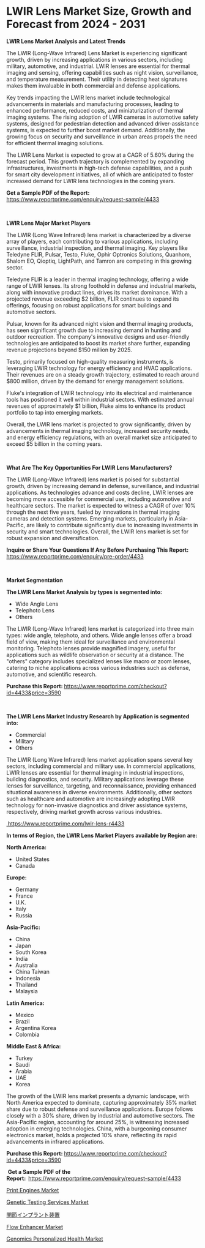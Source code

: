 <p><h1>LWIR Lens Market Size, Growth and Forecast from 2024 - 2031</h1></p><p><strong>LWIR Lens Market Analysis and Latest Trends</strong></p>
<p><p>The LWIR (Long-Wave Infrared) Lens Market is experiencing significant growth, driven by increasing applications in various sectors, including military, automotive, and industrial. LWIR lenses are essential for thermal imaging and sensing, offering capabilities such as night vision, surveillance, and temperature measurement. Their utility in detecting heat signatures makes them invaluable in both commercial and defense applications.</p><p>Key trends impacting the LWIR lens market include technological advancements in materials and manufacturing processes, leading to enhanced performance, reduced costs, and miniaturization of thermal imaging systems. The rising adoption of LWIR cameras in automotive safety systems, designed for pedestrian detection and advanced driver-assistance systems, is expected to further boost market demand. Additionally, the growing focus on security and surveillance in urban areas propels the need for efficient thermal imaging solutions.</p><p>The LWIR Lens Market is expected to grow at a CAGR of 5.60% during the forecast period. This growth trajectory is complemented by expanding infrastructures, investments in high-tech defense capabilities, and a push for smart city development initiatives, all of which are anticipated to foster increased demand for LWIR lens technologies in the coming years.</p></p>
<p><strong>Get a Sample PDF of the Report:&nbsp;</strong> <a href="https://www.reportprime.com/enquiry/request-sample/4433">https://www.reportprime.com/enquiry/request-sample/4433</a></p>
<p>&nbsp;</p>
<p><strong>LWIR Lens Major Market Players</strong></p>
<p><p>The LWIR (Long Wave Infrared) lens market is characterized by a diverse array of players, each contributing to various applications, including surveillance, industrial inspection, and thermal imaging. Key players like Teledyne FLIR, Pulsar, Testo, Fluke, Ophir Optronics Solutions, Quanhom, Shalom EO, Qioptiq, LightPath, and Tamron are competing in this growing sector.</p><p>Teledyne FLIR is a leader in thermal imaging technology, offering a wide range of LWIR lenses. Its strong foothold in defense and industrial markets, along with innovative product lines, drives its market dominance. With a projected revenue exceeding $2 billion, FLIR continues to expand its offerings, focusing on robust applications for smart buildings and automotive sectors.</p><p>Pulsar, known for its advanced night vision and thermal imaging products, has seen significant growth due to increasing demand in hunting and outdoor recreation. The company's innovative designs and user-friendly technologies are anticipated to boost its market share further, expanding revenue projections beyond $150 million by 2025.</p><p>Testo, primarily focused on high-quality measuring instruments, is leveraging LWIR technology for energy efficiency and HVAC applications. Their revenues are on a steady growth trajectory, estimated to reach around $800 million, driven by the demand for energy management solutions.</p><p>Fluke's integration of LWIR technology into its electrical and maintenance tools has positioned it well within industrial sectors. With estimated annual revenues of approximately $1 billion, Fluke aims to enhance its product portfolio to tap into emerging markets.</p><p>Overall, the LWIR lens market is projected to grow significantly, driven by advancements in thermal imaging technology, increased security needs, and energy efficiency regulations, with an overall market size anticipated to exceed $5 billion in the coming years.</p></p>
<p>&nbsp;</p>
<p><strong>What Are The Key Opportunities For LWIR Lens Manufacturers?</strong></p>
<p><p>The LWIR (Long-Wave Infrared) lens market is poised for substantial growth, driven by increasing demand in defense, surveillance, and industrial applications. As technologies advance and costs decline, LWIR lenses are becoming more accessible for commercial use, including automotive and healthcare sectors. The market is expected to witness a CAGR of over 10% through the next five years, fueled by innovations in thermal imaging cameras and detection systems. Emerging markets, particularly in Asia-Pacific, are likely to contribute significantly due to increasing investments in security and smart technologies. Overall, the LWIR lens market is set for robust expansion and diversification.</p></p>
<p><strong>Inquire or Share Your Questions If Any Before Purchasing This Report:</strong> <a href="https://www.reportprime.com/enquiry/pre-order/4433">https://www.reportprime.com/enquiry/pre-order/4433</a></p>
<p>&nbsp;</p>
<p><strong>Market Segmentation</strong></p>
<p><strong>The LWIR Lens Market Analysis by types is segmented into:</strong></p>
<p><ul><li>Wide Angle Lens</li><li>Telephoto Lens</li><li>Others</li></ul></p>
<p><p>The LWIR (Long-Wave Infrared) lens market is categorized into three main types: wide angle, telephoto, and others. Wide angle lenses offer a broad field of view, making them ideal for surveillance and environmental monitoring. Telephoto lenses provide magnified imagery, useful for applications such as wildlife observation or security at a distance. The "others" category includes specialized lenses like macro or zoom lenses, catering to niche applications across various industries such as defense, automotive, and scientific research.</p></p>
<p><strong>Purchase this Report:&nbsp;</strong><a href="https://www.reportprime.com/checkout?id=4433&price=3590">https://www.reportprime.com/checkout?id=4433&price=3590</a></p>
<p>&nbsp;</p>
<p><strong>The LWIR Lens Market Industry Research by Application is segmented into:</strong></p>
<p><ul><li>Commercial</li><li>Military</li><li>Others</li></ul></p>
<p><p>The LWIR (Long Wave Infrared) lens market application spans several key sectors, including commercial and military use. In commercial applications, LWIR lenses are essential for thermal imaging in industrial inspections, building diagnostics, and security. Military applications leverage these lenses for surveillance, targeting, and reconnaissance, providing enhanced situational awareness in diverse environments. Additionally, other sectors such as healthcare and automotive are increasingly adopting LWIR technology for non-invasive diagnostics and driver assistance systems, respectively, driving market growth across various industries.</p></p>
<p><a href="https://www.reportprime.com/lwir-lens-r4433">&nbsp;https://www.reportprime.com/lwir-lens-r4433</a></p>
<p><strong>In terms of Region, the LWIR Lens Market Players available by Region are:</strong></p>
<p>
    <p> <strong> North America: </strong>
        <ul>
            <li>United States</li>
            <li>Canada</li>
        </ul>
        </p> 
    <p> <strong> Europe: </strong>
        <ul>
            <li>Germany</li>
            <li>France</li>
            <li>U.K.</li>
            <li>Italy</li>
            <li>Russia</li>
        </ul>
        </p> 
    <p> <strong> Asia-Pacific: </strong>
        <ul>
            <li>China</li>
            <li>Japan</li>
            <li>South Korea</li>
            <li>India</li>
            <li>Australia</li>
            <li>China Taiwan</li>
            <li>Indonesia</li>
            <li>Thailand</li>
            <li>Malaysia</li>
        </ul>
        </p> 
    <p> <strong> Latin America: </strong>
        <ul>
            <li>Mexico</li>
            <li>Brazil</li>
            <li>Argentina Korea</li>
            <li>Colombia</li>
        </ul>
        </p> 
    <p> <strong> Middle East & Africa: </strong>
        <ul>
            <li>Turkey</li>
            <li>Saudi</li>
            <li>Arabia</li>
            <li>UAE</li>
            <li>Korea</li>
        </ul>
    </p>
    </p>
<p><p>The growth of the LWIR lens market presents a dynamic landscape, with North America expected to dominate, capturing approximately 35% market share due to robust defense and surveillance applications. Europe follows closely with a 30% share, driven by industrial and automotive sectors. The Asia-Pacific region, accounting for around 25%, is witnessing increased adoption in emerging technologies. China, with a burgeoning consumer electronics market, holds a projected 10% share, reflecting its rapid advancements in infrared applications.</p></p>
<p><strong>Purchase this Report: </strong><a href="https://www.reportprime.com/checkout?id=4433&price=3590">https://www.reportprime.com/checkout?id=4433&price=3590</a></p>
<p>&nbsp;<strong>Get a Sample PDF of the Report:&nbsp;&nbsp;</strong><a href="https://www.reportprime.com/enquiry/request-sample/4433">https://www.reportprime.com/enquiry/request-sample/4433</a></p>
<p><strong></strong></p>
<p><p><a href="https://www.linkedin.com/pulse/future-trends-global-print-engines-market-insights-analysis-dyabe?trackingId=RhL02zE4S8OUZ2p%2B47WULg%3D%3D">Print Engines Market</a></p><p><a href="https://medium.com/@lanellmagettlz8m/in-the-genetic-testing-services-market-the-main-focus-is-on-keeping-costs-low-and-getting-the-07aa59a8fc27">Genetic Testing Services Market</a></p><p><a href="https://medium.com/@davidowell8/joint-implant-device-market-%E3%81%AE%E3%82%B0%E3%83%AD%E3%83%BC%E3%83%90%E3%83%AB%E5%B8%82%E5%A0%B4%E6%A6%82%E8%A6%81%E3%81%AF-%E4%B8%96%E7%95%8C%E3%81%8A%E3%82%88%E3%81%B3%E4%B8%BB%E8%A6%81%E5%B8%82%E5%A0%B4%E3%81%AB%E3%81%8A%E3%81%91%E3%82%8B%E6%A5%AD%E7%95%8C%E3%81%AB%E5%BD%B1%E9%9F%BF%E3%82%92%E4%B8%8E%E3%81%88%E3%82%8B%E4%B8%BB%E8%A6%81%E3%81%AA%E3%83%88%E3%83%AC%E3%83%B3%E3%83%89%E3%81%AB%E3%81%A4%E3%81%84%E3%81%A6-%E7%8B%AC%E8%87%AA%E3%81%AE%E8%A6%96%E7%82%B9%E3%82%92%E6%8F%90%E4%BE%9B%E3%81%97%E3%81%BE%E3%81%99-71b7e38c2fe4?postPublishedType=initial">関節インプラント装置</a></p><p><a href="https://issuu.com/reportprime-2/docs/flow-enhancer-market-size-2030.pptx_297bc0a55c4dc6">Flow Enhancer Market</a></p><p><a href="https://medium.com/@lanellmagettlz8m/the-genomics-personalized-health-market-report-analyzes-important-operational-and-performance-0ad603cd44e9">Genomics Personalized Health Market</a></p></p>
